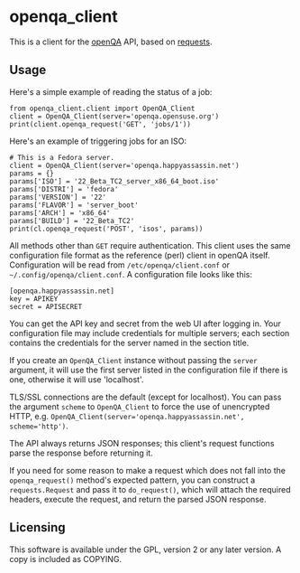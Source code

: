 # openqa_client

This is a client for the [openQA](https://os-autoinst.github.io/openQA/)
API, based on [requests](https://python-requests.org).

## Usage

Here's a simple example of reading the status of a job:

    from openqa_client.client import OpenQA_Client
    client = OpenQA_Client(server='openqa.opensuse.org')
    print(client.openqa_request('GET', 'jobs/1'))

Here's an example of triggering jobs for an ISO:

    # This is a Fedora server.
    client = OpenQA_Client(server='openqa.happyassassin.net')
    params = {}
    params['ISO'] = '22_Beta_TC2_server_x86_64_boot.iso'
    params['DISTRI'] = 'fedora'
    params['VERSION'] = '22'
    params['FLAVOR'] = 'server_boot'
    params['ARCH'] = 'x86_64'
    params['BUILD'] = '22_Beta_TC2'
    print(cl.openqa_request('POST', 'isos', params))

All methods other than `GET` require authentication. This client uses
the same configuration file format as the reference (perl) client in
openQA itself. Configuration will be read from `/etc/openqa/client.conf`
or `~/.config/openqa/client.conf`. A configuration file looks like this:

    [openqa.happyassassin.net]
    key = APIKEY
    secret = APISECRET

You can get the API key and secret from the web UI after logging in. Your
configuration file may include credentials for multiple servers; each
section contains the credentials for the server named in the section
title.

If you create an `OpenQA_Client` instance without passing the `server`
argument, it will use the first server listed in the configuration file
if there is one, otherwise it will use 'localhost'.

TLS/SSL connections are the default (except for localhost). You can
pass the argument `scheme` to `OpenQA_Client` to force the use of
unencrypted HTTP, e.g.
`OpenQA_Client(server='openqa.happyassassin.net', scheme='http')`.

The API always returns JSON responses; this client's request functions
parse the response before returning it.

If you need for some reason to make a request which does not fall into
the `openqa_request()` method's expected pattern, you can construct a
`requests.Request` and pass it to `do_request()`, which will attach the
required headers, execute the request, and return the parsed JSON response.

## Licensing

This software is available under the GPL, version 2 or any later version.
A copy is included as COPYING.
